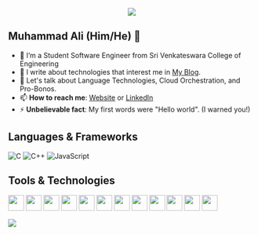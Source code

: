 <p align="center"><img src="https://i.imgur.com/A6bWGFl.gif"/></p>

## Muhammad Ali (Him/He) 🌻
- 🔭 I’m a Student Software Engineer from Sri Venkateswara College of Engineering
- 👯 I write about technologies that interest me in [My Blog](https://thekrishna.in/blogs).
- 💬 Let's talk about Language Technologies, Cloud Orchestration, and Pro-Bonos.
- 📫 **How to reach me**: [Website](https://thekrishna.in/) or [LinkedIn](https://linkedin.com/in/krishnaalagiri/)
- ⚡ **Unbelievable fact**: My first words were "Hello world". (I warned you!)


## Languages & Frameworks
![C](https://img.shields.io/badge/-C-000?logo=c&logoColor=white&style=for-the-badge)
![C++](https://img.shields.io/badge/-C++-000?logo=cplusplus&logoColor=white&style=for-the-badge)
![JavaScript](https://img.shields.io/badge/-JavaScript-000?logo=javascript&logoColor=yellow&style=for-the-badge)

## Tools & Technologies
<img height="32" width="32" src="https://cdn.jsdelivr.net/gh/devicons/devicon/icons/html5/html5-original.svg" /> <img height="32" width="32" src="https://cdn.jsdelivr.net/gh/devicons/devicon/icons/css3/css3-original.svg" /> <img height="32" width="32" src="https://cdn.jsdelivr.net/gh/devicons/devicon/icons/tailwindcss/tailwindcss-plain.svg" /> <img height="32" width="32" src="https://cdn.jsdelivr.net/gh/devicons/devicon/icons/mongodb/mongodb-original.svg" /> <img height="32" width="32" src="https://cdn.jsdelivr.net/gh/devicons/devicon/icons/git/git-original.svg" /> <img height="32" width="32" src="https://cdn.jsdelivr.net/gh/devicons/devicon/icons/github/github-original.svg" /> <img height="32" width="32" src="https://www.vectorlogo.zone/logos/getpostman/getpostman-icon.svg" /> <img height="32" width="32" src="https://cdn.jsdelivr.net/gh/devicons/devicon/icons/figma/figma-original.svg" /> <img height="32" width="32" src="https://cdn.jsdelivr.net/gh/devicons/devicon/icons/docker/docker-original.svg" /> <img height="32" width="32" src="https://cdn.jsdelivr.net/gh/devicons/devicon/icons/kubernetes/kubernetes-plain.svg" /> <img height="32" width="32" src="https://cdn.jsdelivr.net/gh/devicons/devicon/icons/jenkins/jenkins-original.svg" /> <img height="32" width="32" src="https://cdn.jsdelivr.net/gh/devicons/devicon/icons/selenium/selenium-original.svg" />


<img src="https://imgur.com/rilHVxA.png"/>
